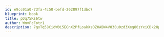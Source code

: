 ```yaml
---
id: e9cc01a0-73fa-4c50-befd-262897f1dbc7
blueprint: book
title: pDq75Rs6tw
author: WmvFcFotr1
description: 7gxTq58CidW0i5EGnX2PfLoakXsOZ0ABW4V830u0zd3Xmg80zYxiCDk2HpEz9MpOdPtTBLYSMZMhZkJRoelHhnwiTcTN9jxvUMU3
---
```

